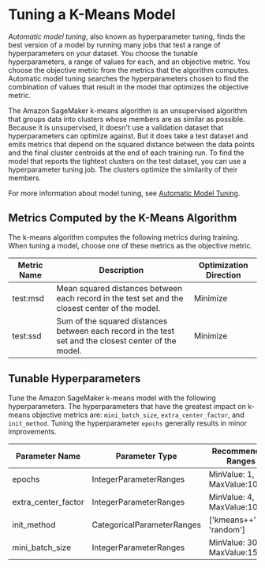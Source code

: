 # Tuning a K\-Means Model<a name="k-means-tuning"></a>

*Automatic model tuning*, also known as hyperparameter tuning, finds the best version of a model by running many jobs that test a range of hyperparameters on your dataset\. You choose the tunable hyperparameters, a range of values for each, and an objective metric\. You choose the objective metric from the metrics that the algorithm computes\. Automatic model tuning searches the hyperparameters chosen to find the combination of values that result in the model that optimizes the objective metric\.

The Amazon SageMaker k\-means algorithm is an unsupervised algorithm that groups data into clusters whose members are as similar as possible\. Because it is unsupervised, it doesn't use a validation dataset that hyperparameters can optimize against\. But it does take a test dataset and emits metrics that depend on the squared distance between the data points and the final cluster centroids at the end of each training run\. To find the model that reports the tightest clusters on the test dataset, you can use a hyperparameter tuning job\. The clusters optimize the similarity of their members\.

For more information about model tuning, see [Automatic Model Tuning](automatic-model-tuning.md)\.

## Metrics Computed by the K\-Means Algorithm<a name="km-metrics"></a>

The k\-means algorithm computes the following metrics during training\. When tuning a model, choose one of these metrics as the objective metric\. 


| Metric Name | Description | Optimization Direction | 
| --- | --- | --- | 
| test:msd | Mean squared distances between each record in the test set and the closest center of the model\. | Minimize | 
| test:ssd | Sum of the squared distances between each record in the test set and the closest center of the model\. | Minimize | 

## Tunable Hyperparameters<a name="km-tunable-hyperparameters"></a>

Tune the Amazon SageMaker k\-means model with the following hyperparameters\. The hyperparameters that have the greatest impact on k\-means objective metrics are: `mini_batch_size`, `extra_center_factor`, and `init_method`\. Tuning the hyperparameter `epochs` generally results in minor improvements\.


| Parameter Name | Parameter Type | Recommended Ranges | 
| --- | --- | --- | 
| epochs | IntegerParameterRanges | MinValue: 1, MaxValue:10 | 
| extra\_center\_factor | IntegerParameterRanges | MinValue: 4, MaxValue:10 | 
| init\_method | CategoricalParameterRanges | \['kmeans\+\+', 'random'\] | 
| mini\_batch\_size | IntegerParameterRanges | MinValue: 3000, MaxValue:15000 | 